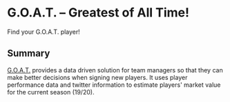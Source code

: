 # G.O.A.T. – Greatest of All Time!
Find your G.O.A.T. player!

## Summary
[G.O.A.T.](www.datafuture.me) provides a data driven solution for team managers so that they can make better decisions when signing new players. It uses player performance data and twitter information to estimate players' market value for the current season (19/20). 

